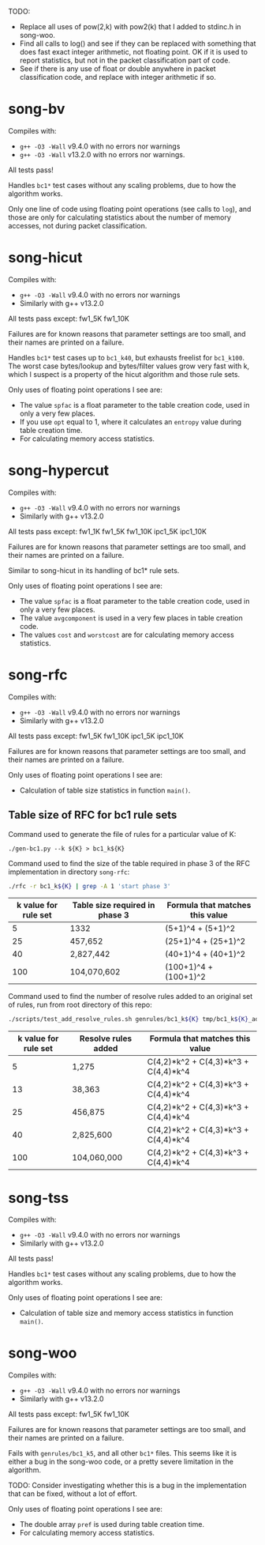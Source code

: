 TODO:

+ Replace all uses of pow(2,k) with pow2(k) that I added to stdinc.h
  in song-woo.
+ Find all calls to log() and see if they can be replaced with
  something that does fast exact integer arithmetic, not floating
  point.  OK if it is used to report statistics, but not in the packet
  classification part of code.
+ See if there is any use of float or double anywhere in packet
  classification code, and replace with integer arithmetic if so.


# song-bv

Compiles with:
+ `g++ -O3 -Wall` v9.4.0 with no errors nor warnings
+ `g++ -O3 -Wall` v13.2.0 with no errors nor warnings.

All tests pass!

Handles `bc1*` test cases without any scaling problems, due to how
the algorithm works.

Only one line of code using floating point operations (see calls to
`log`), and those are only for calculating statistics about the number
of memory accesses, not during packet classification.


# song-hicut

Compiles with:
+ `g++ -O3 -Wall` v9.4.0 with no errors nor warnings
+ Similarly with g++ v13.2.0

All tests pass except: fw1_5K fw1_10K

Failures are for known reasons that parameter settings are too small,
and their names are printed on a failure.

Handles `bc1*` test cases up to `bc1_k40`, but exhausts freelist for
`bc1_k100`.  The worst case bytes/lookup and bytes/filter values grow
very fast with k, which I suspect is a property of the hicut algorithm
and those rule sets.

Only uses of floating point operations I see are:

+ The value `spfac` is a float parameter to the table creation code,
  used in only a very few places.
+ If you use `opt` equal to 1, where it calculates an `entropy` value
  during table creation time.
+ For calculating memory access statistics.


# song-hypercut

Compiles with:
+ `g++ -O3 -Wall` v9.4.0 with no errors nor warnings
+ Similarly with g++ v13.2.0

All tests pass except: fw1_1K fw1_5K fw1_10K ipc1_5K ipc1_10K

Failures are for known reasons that parameter settings are too small,
and their names are printed on a failure.

Similar to song-hicut in its handling of bc1* rule sets.

Only uses of floating point operations I see are:

+ The value `spfac` is a float parameter to the table creation code,
  used in only a very few places.
+ The value `avgcomponent` is used in a very few places in table
  creation code.
+ The values `cost` and `worstcost` are for calculating memory access
  statistics.


# song-rfc

Compiles with:
+ `g++ -O3 -Wall` v9.4.0 with no errors nor warnings
+ Similarly with g++ v13.2.0

All tests pass except: fw1_5K fw1_10K ipc1_5K ipc1_10K

Failures are for known reasons that parameter settings are too small,
and their names are printed on a failure.

Only uses of floating point operations I see are:

+ Calculation of table size statistics in function `main()`.


## Table size of RFC for bc1 rule sets

Command used to generate the file of rules for a particular value of
K:
```
./gen-bc1.py --k ${K} > bc1_k${K}
```

Command used to find the size of the table required in phase 3 of the
RFC implementation in directory `song-rfc`:

```bash
./rfc -r bc1_k${K} | grep -A 1 'start phase 3'
```

| k value for rule set | Table size required in phase 3 | Formula that matches this value |
| ------------------------- | ------------------------------------------------------- | ------------------------------- |
|   5 |        1332 |   (5+1)^4 +   (5+1)^2 |
|  25 |     457,652 |  (25+1)^4 +  (25+1)^2 |
|  40 |   2,827,442 |  (40+1)^4 +  (40+1)^2 |
| 100 | 104,070,602 | (100+1)^4 + (100+1)^2 |

Command used to find the number of resolve rules added to an original
set of rules, run from root directory of this repo:

```bash
./scripts/test_add_resolve_rules.sh genrules/bc1_k${K} tmp/bc1_k${K}_addrr
```

| k value for rule set | Resolve rules added | Formula that matches this value |
| ------------------------- | ------------------------------------------------------- | ------------------------------- |
|   5 |       1,275 | C(4,2)*k^2 + C(4,3)*k^3 + C(4,4)*k^4 |
|  13 |      38,363 | C(4,2)*k^2 + C(4,3)*k^3 + C(4,4)*k^4 |
|  25 |     456,875 | C(4,2)*k^2 + C(4,3)*k^3 + C(4,4)*k^4 |
|  40 |   2,825,600 | C(4,2)*k^2 + C(4,3)*k^3 + C(4,4)*k^4 |
| 100 | 104,060,000 | C(4,2)*k^2 + C(4,3)*k^3 + C(4,4)*k^4 |


# song-tss

Compiles with:
+ `g++ -O3 -Wall` v9.4.0 with no errors nor warnings
+ Similarly with g++ v13.2.0

All tests pass!

Handles `bc1*` test cases without any scaling problems, due to how
the algorithm works.

Only uses of floating point operations I see are:

+ Calculation of table size and memory access statistics in function
  `main()`.


# song-woo

Compiles with:
+ `g++ -O3 -Wall` v9.4.0 with no errors nor warnings
+ Similarly with g++ v13.2.0

All tests pass except: fw1_5K fw1_10K

Failures are for known reasons that parameter settings are too small,
and their names are printed on a failure.

Fails with `genrules/bc1_k5`, and all other `bc1*` files.  This seems
like it is either a bug in the song-woo code, or a pretty severe
limitation in the algorithm.

TODO: Consider investigating whether this is a bug in the
implementation that can be fixed, without a lot of effort.

Only uses of floating point operations I see are:

+ The double array `pref` is used during table creation time.
+ For calculating memory access statistics.
